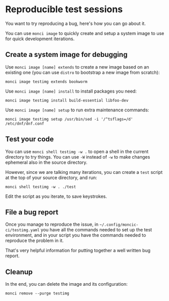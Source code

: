# Reproducible test sessions

You want to try reproducing a bug, here's how you can go about it.

You can use `monci image` to quickly create and setup a system image to use for
quick development iterations.

## Create a system image for debugging

Use `monci image [name] extends` to create a new image based on an existing one (you
can use `distro` to bootstrap a new image from scratch):

```
monci image testimg extends bookworm
```

Use `monci image [name] install` to install packages you need:

```
monci image testimg install build-essential libfoo-dev
```

Use `monci image [name] setup` to run extra maintenance commands:

```
monci image testimg setup /usr/bin/sed -i '/^tsflags=/d' /etc/dnf/dnf.conf
```

## Test your code

You can use `monci shell testimg -w .` to open a shell in the current directory
to try things. You can use `-W` instead of `-w` to make changes ephemeral also
in the source directory.

However, since we are talking many iterations, you can create a `test` script
at the top of your source directory, and run:

```
monci shell testimg -w . ./test
```

Edit the script as you iterate, to save keystrokes.

## File a bug report

Once you manage to reproduce the issue, in `~/.config/moncic-ci/testimg.yaml`
you have all the commands needed to set up the test environment, and in your
script you have the commands needed to reproduce the problem in it.

That's very helpful information for putting together a well written bug report.

## Cleanup

In the end, you can delete the image and its configuration:

```
monci remove --purge testimg
```
